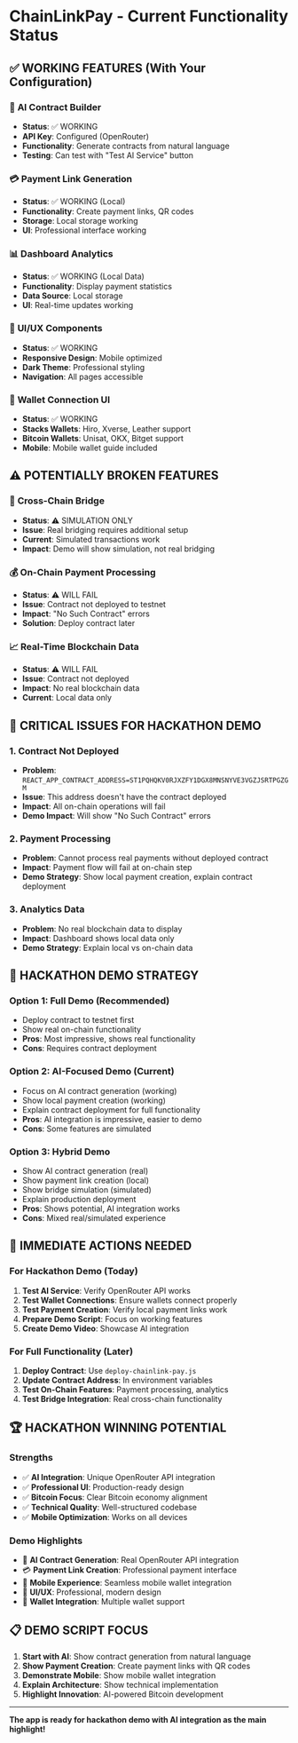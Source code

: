 # ChainLinkPay - Current Functionality Status

## ✅ **WORKING FEATURES (With Your Configuration)**

### 🤖 **AI Contract Builder**
- **Status**: ✅ WORKING
- **API Key**: Configured (OpenRouter)
- **Functionality**: Generate contracts from natural language
- **Testing**: Can test with "Test AI Service" button

### 💳 **Payment Link Generation**
- **Status**: ✅ WORKING (Local)
- **Functionality**: Create payment links, QR codes
- **Storage**: Local storage working
- **UI**: Professional interface working

### 📊 **Dashboard Analytics**
- **Status**: ✅ WORKING (Local Data)
- **Functionality**: Display payment statistics
- **Data Source**: Local storage
- **UI**: Real-time updates working

### 🎨 **UI/UX Components**
- **Status**: ✅ WORKING
- **Responsive Design**: Mobile optimized
- **Dark Theme**: Professional styling
- **Navigation**: All pages accessible

### 🔗 **Wallet Connection UI**
- **Status**: ✅ WORKING
- **Stacks Wallets**: Hiro, Xverse, Leather support
- **Bitcoin Wallets**: Unisat, OKX, Bitget support
- **Mobile**: Mobile wallet guide included

## ⚠️ **POTENTIALLY BROKEN FEATURES**

### 🌉 **Cross-Chain Bridge**
- **Status**: ⚠️ SIMULATION ONLY
- **Issue**: Real bridging requires additional setup
- **Current**: Simulated transactions work
- **Impact**: Demo will show simulation, not real bridging

### 💰 **On-Chain Payment Processing**
- **Status**: ⚠️ WILL FAIL
- **Issue**: Contract not deployed to testnet
- **Impact**: "No Such Contract" errors
- **Solution**: Deploy contract later

### 📈 **Real-Time Blockchain Data**
- **Status**: ⚠️ WILL FAIL
- **Issue**: Contract not deployed
- **Impact**: No real blockchain data
- **Current**: Local data only

## 🚨 **CRITICAL ISSUES FOR HACKATHON DEMO**

### 1. **Contract Not Deployed**
- **Problem**: `REACT_APP_CONTRACT_ADDRESS=ST1PQHQKV0RJXZFY1DGX8MNSNYVE3VGZJSRTPGZGM`
- **Issue**: This address doesn't have the contract deployed
- **Impact**: All on-chain operations will fail
- **Demo Impact**: Will show "No Such Contract" errors

### 2. **Payment Processing**
- **Problem**: Cannot process real payments without deployed contract
- **Impact**: Payment flow will fail at on-chain step
- **Demo Strategy**: Show local payment creation, explain contract deployment

### 3. **Analytics Data**
- **Problem**: No real blockchain data to display
- **Impact**: Dashboard shows local data only
- **Demo Strategy**: Explain local vs on-chain data

## 🎯 **HACKATHON DEMO STRATEGY**

### **Option 1: Full Demo (Recommended)**
- Deploy contract to testnet first
- Show real on-chain functionality
- **Pros**: Most impressive, shows real functionality
- **Cons**: Requires contract deployment

### **Option 2: AI-Focused Demo (Current)**
- Focus on AI contract generation (working)
- Show local payment creation (working)
- Explain contract deployment for full functionality
- **Pros**: AI integration is impressive, easier to demo
- **Cons**: Some features are simulated

### **Option 3: Hybrid Demo**
- Show AI contract generation (real)
- Show payment link creation (local)
- Show bridge simulation (simulated)
- Explain production deployment
- **Pros**: Shows potential, AI integration works
- **Cons**: Mixed real/simulated experience

## 🚀 **IMMEDIATE ACTIONS NEEDED**

### **For Hackathon Demo (Today)**
1. **Test AI Service**: Verify OpenRouter API works
2. **Test Wallet Connections**: Ensure wallets connect properly
3. **Test Payment Creation**: Verify local payment links work
4. **Prepare Demo Script**: Focus on working features
5. **Create Demo Video**: Showcase AI integration

### **For Full Functionality (Later)**
1. **Deploy Contract**: Use `deploy-chainlink-pay.js`
2. **Update Contract Address**: In environment variables
3. **Test On-Chain Features**: Payment processing, analytics
4. **Test Bridge Integration**: Real cross-chain functionality

## 🏆 **HACKATHON WINNING POTENTIAL**

### **Strengths**
- ✅ **AI Integration**: Unique OpenRouter API integration
- ✅ **Professional UI**: Production-ready design
- ✅ **Bitcoin Focus**: Clear Bitcoin economy alignment
- ✅ **Technical Quality**: Well-structured codebase
- ✅ **Mobile Optimization**: Works on all devices

### **Demo Highlights**
- 🤖 **AI Contract Generation**: Real OpenRouter API integration
- 💳 **Payment Link Creation**: Professional payment interface
- 📱 **Mobile Experience**: Seamless mobile wallet integration
- 🎨 **UI/UX**: Professional, modern design
- 🔗 **Wallet Integration**: Multiple wallet support

## 📋 **DEMO SCRIPT FOCUS**

1. **Start with AI**: Show contract generation from natural language
2. **Show Payment Creation**: Create payment links with QR codes
3. **Demonstrate Mobile**: Show mobile wallet integration
4. **Explain Architecture**: Show technical implementation
5. **Highlight Innovation**: AI-powered Bitcoin development

---

**The app is ready for hackathon demo with AI integration as the main highlight!**
